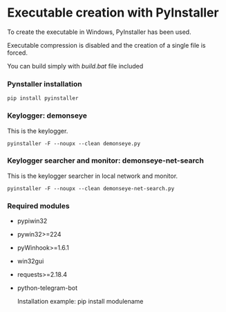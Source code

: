 # Executable creation with PyInstaller

To create the executable in Windows, PyInstaller has been used.

Executable compression is disabled and the creation of a single file is forced.

You can build simply with *build.bat* file included

### Pynstaller installation

    pip install pyinstaller

### Keylogger: demonseye

This is the keylogger.

    pyinstaller -F --noupx --clean demonseye.py

### Keylogger searcher and monitor: demonseye-net-search

This is the keylogger searcher in local network and monitor.

    pyinstaller -F --noupx --clean demonseye-net-search.py

### Required modules

+ pypiwin32
+ pywin32>=224
+ pyWinhook>=1.6.1
+ win32gui
+ requests>=2.18.4
+ python-telegram-bot


    Installation example:
        pip install modulename
       
       